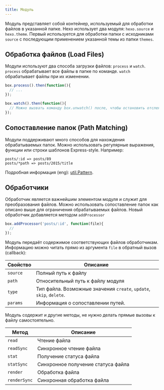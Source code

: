 ```yaml
---
title: Модуль
---
```

Модуль представляет собой контейнер, используемый для обработки файлов в указанной папке. Hexo использует два модуля: `hexo.source` и `hexo.theme`. Первый используется для обработки папки с исходниками `source` с последующим применением указанной темы из папки `themes`.

## Обработка файлов (Load Files)

Модули используют два способа загрузки файлов: `process` и `watch`. `process` обрабатывает все файлы в папке по команде. `watch` обрабатывает файлы при их изменении.

``` js
box.process().then(function(){
  // ...
});

box.watch().then(function(){
  // Можно вызвать команду box.unwatch() после, чтобы остановить отслеживание файлов.
});
```

## Сопоставление папок (Path Matching)

Модули поддерживают много способов для нахождения обрабатываемых папок. Можно использовать регулярные выражения, функции или строки шаблонов Express-style. Например:

``` plain
posts/:id => posts/89
posts/*path => posts/2015/title
```

Подробная информация (eng): [util.Pattern].

## Обработчики

Обработчик является важнейшим элементом модуля и служит для преобразования файлов. Можно использовать сопоставление папок как описано выше для ограничения обрабатываемых файлов. Новый обработчик добавляется методом `addProcessor`

``` js
box.addProcessor('posts/:id', function(file){
  //
});
```

Модуль передаёт содержимое соответствующих файлов обработчикам. Информацию можно читать прямо из аргумента `file` в обратный вызов (callback):

Свойство | Описание
--- | ---
`source` | Полный путь к файлу
`path` | Относительный путь к файлу модуля
`type` | Тип файла. Возможные значения `create`, `update`, `skip`, `delete`.
`params` | Информация о сопоставлении путей.

Модуль содержит и другие методы, не нужно делать прямые вызовы к файлу самостоятельно.

Метод | Описание
--- | ---
`read` | Чтение файла
`readSync` | Синхронное чтение файла
`stat` | Получение статуса файла
`statSync` | Синхронное получение статуса файла
`render` | Обработка файла
`renderSync` | Синхронная обработка файла

[util.Pattern]: https://github.com/hexojs/hexo-util#patternrule
